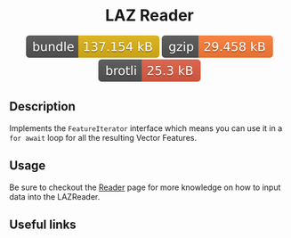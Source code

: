 <h1 style="text-align: center;">
  <div align="center">LAZ Reader</div>
</h1>

<p align="center">
  <img src="../../assets/badges/laz-file.svg" alt="laz-file-ts">
  <img src="../../assets/badges/laz-gzip.svg" alt="laz-gzip-ts">
  <img src="../../assets/badges/laz-brotli.svg" alt="laz-brotli-ts">
</p>

## Description

Implements the `FeatureIterator` interface which means you can use it in a `for await` loop for all the resulting Vector Features.

## Usage

Be sure to checkout the [Reader](reader.md) page for more knowledge on how to input data into the LAZReader.

## Useful links
